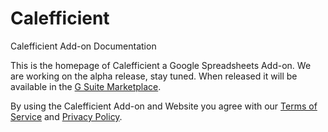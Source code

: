 # Calefficient
Calefficient Add-on Documentation

This is the homepage of Calefficient a Google Spreadsheets Add-on.
We are working on the alpha release, stay tuned. When released it will be available in the [G Suite Marketplace].

By using the Calefficient Add-on and Website you agree with our [Terms of Service] and [Privacy Policy].

[G Suite Marketplace]: https://gsuite.google.com/marketplace/
[Terms of Service]: http://caenrigen.tech/Calefficient/ToS
[Privacy Policy]: http://caenrigen.tech/Calefficient/PrivacyPolicy
